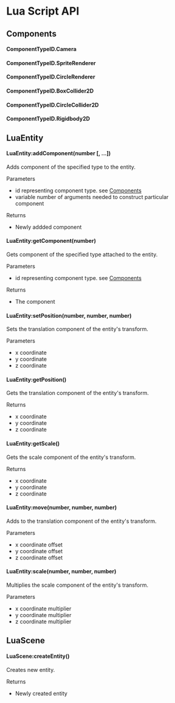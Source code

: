 # Lua Script API

## Components
#### ComponentTypeID.Camera
#### ComponentTypeID.SpriteRenderer
#### ComponentTypeID.CircleRenderer
#### ComponentTypeID.BoxCollider2D
#### ComponentTypeID.CircleCollider2D
#### ComponentTypeID.Rigidbody2D

## LuaEntity
#### LuaEntity:addComponent(number [, ...])
Adds component of the specified type to the entity.

Parameters
  - id representing component type. see [Components](#Components)
  - variable number of arguments needed to construct particular component

Returns
  - Newly addded component 

#### LuaEntity:getComponent(number)
Gets component of the specified type attached to the entity.

Parameters
  - id representing component type. see [Components](#Components)

Returns
  - The component 

#### LuaEntity:setPosition(number, number, number)
Sets the translation component of the entity's transform.

Parameters
  - x coordinate
  - y coordinate
  - z coordinate

#### LuaEntity:getPosition()
Gets the translation component of the entity's transform.

Returns
  - x coordinate
  - y coordinate
  - z coordinate

#### LuaEntity:getScale()
Gets the scale component of the entity's transform.

Returns
  - x coordinate
  - y coordinate
  - z coordinate

#### LuaEntity:move(number, number, number)
Adds to the translation component of the entity's transform.

Parameters
  - x coordinate offset
  - y coordinate offset
  - z coordinate offset

#### LuaEntity:scale(number, number, number)
Multiplies the scale component of the entity's transform.

Parameters
  - x coordinate multiplier
  - y coordinate multiplier
  - z coordinate multiplier

## LuaScene
#### LuaScene:createEntity()
Creates new entity.

Returns
  - Newly created entity

